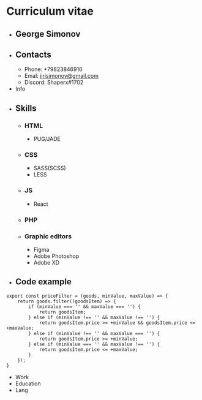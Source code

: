 # Curriculum vitae
* ## George Simonov 
* ## Contacts
  + Phone: +79823846916
  + Emal: jirisimonov@gmail.com
  + Discord: Shaperx#1702
* Info
* ## Skills
  + ### HTML
    - PUG/JADE
  + ### CSS
    - SASS(SCSS)
    - LESS
  + ### JS
    - React 
  + ### PHP
  + ### Graphic editors
    - Figma
    - Adobe Photoshop
    - Adobe XD
* ## Code example
```
export const priceFilter = (goods, minValue, maxValue) => {
    return goods.filter((goodsItem) => {
        if (minValue === '' && maxValue === '') {
            return goodsItem;
        } else if (minValue !== '' && maxValue !== '') {
            return goodsItem.price >= +minValue && goodsItem.price <= +maxValue;
        } else if (minValue !== '' && maxValue === '') {
            return goodsItem.price >= +minValue;
        } else if (minValue === '' && maxValue !== '') {
            return goodsItem.price <= +maxValue;
        }
    });
}
```
* Work
* Education
* Lang
